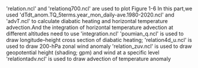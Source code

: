 'relation.ncl' and 'relationq700.ncl' are used to plot Figure 1-6
In this part,we used 'dTdt_anom.TQ_5terms.year_mon_daily-ave.1980-2020.ncl' and 'advT.ncl' to calculate diabatic heating and horizontal temperature advection.And the integration of horizontal temperature advection at different altitudes  need to use 'integration.ncl'
'poumian_q.ncl' is used to draw longitude–height cross section of diabatic heating;
'relation4d_u.ncl' is used to draw 200-hPa zonal wind anomaly
'relation_zuv.ncl' is used to draw geopotential height (shading; gpm) and wind at a specific level
'relationtadv.ncl' is used to draw advection of temperature anomaly 
